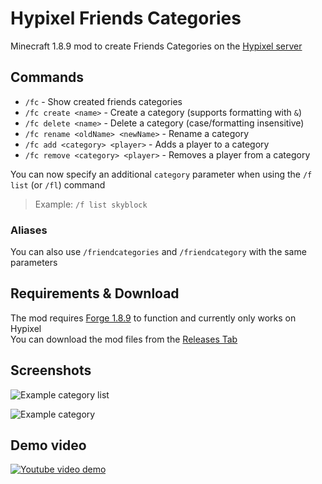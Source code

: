 # Hypixel Friends Categories
Minecraft 1.8.9 mod to create Friends Categories on the [Hypixel server](https://hypixel.net)

## Commands
- `/fc` - Show created friends categories
- `/fc create <name>` - Create a category (supports formatting with `&`)
- `/fc delete <name>` - Delete a category (case/formatting insensitive)
- `/fc rename <oldName> <newName>` - Rename a category
- `/fc add <category> <player>` - Adds a player to a category
- `/fc remove <category> <player>` - Removes a player from a category

You can now specify an additional `category` parameter when using the `/f list` (or `/fl`) command
> Example: `/f list skyblock`

### Aliases
You can also use `/friendcategories` and `/friendcategory` with the same parameters

## Requirements & Download
The mod requires [Forge 1.8.9](https://files.minecraftforge.net/net/minecraftforge/forge/index_1.8.9.html) to function and currently only works on Hypixel  
You can download the mod files from the [Releases Tab](https://github.com/Brythzz/hypixel-friends-categories/releases/latest)

## Screenshots
![Example category list](https://github.com/Brythzz/hypixel-friends-categories/assets/62302815/eaf46777-0804-4b78-b4fb-6e6f57284d67)

![Example category](https://github.com/Brythzz/hypixel-friends-categories/assets/62302815/9db66056-b724-470d-b354-699c2a86cb02)

## Demo video
[![Youtube video demo](https://img.youtube.com/vi/5JFiom0_DJg/maxresdefault.jpg)](https://www.youtube.com/watch?v=5JFiom0_DJg)
